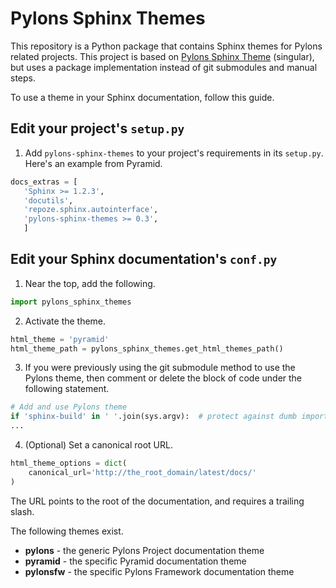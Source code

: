 Pylons Sphinx Themes
====================

This repository is a Python package that contains Sphinx themes for Pylons
related projects. This project is based on
[Pylons Sphinx Theme](https://github.com/Pylons/pylons_sphinx_theme)
(singular), but uses a package implementation instead of git submodules and
manual steps.

To use a theme in your Sphinx documentation, follow this guide.

Edit your project's ``setup.py``
--------------------------------
1. Add ``pylons-sphinx-themes`` to your project's requirements in its
``setup.py``. Here's an example from Pyramid.

```python
docs_extras = [
   'Sphinx >= 1.2.3',
   'docutils',
   'repoze.sphinx.autointerface',
   'pylons-sphinx-themes >= 0.3',
   ]
```

Edit your Sphinx documentation's ``conf.py``
--------------------------------------------
1. Near the top, add the following.

```python
import pylons_sphinx_themes
```

2. Activate the theme.

```python
html_theme = 'pyramid'
html_theme_path = pylons_sphinx_themes.get_html_themes_path()
```

3. If you were previously using the git submodule method to use the Pylons
theme, then comment or delete the block of code under the following
statement.

```python
# Add and use Pylons theme
if 'sphinx-build' in ' '.join(sys.argv):  # protect against dumb importers
...
```

4. (Optional) Set a canonical root URL.

```python
html_theme_options = dict(
    canonical_url='http://the_root_domain/latest/docs/'
)
```

The URL points to the root of the documentation, and requires a trailing
slash.

The following themes exist.

- **pylons** - the generic Pylons Project documentation theme
- **pyramid** - the specific Pyramid documentation theme
- **pylonsfw** - the specific Pylons Framework documentation theme
